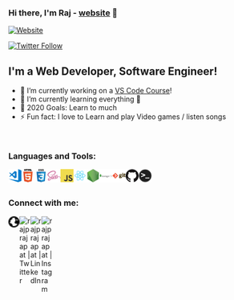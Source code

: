 ### Hi there, I'm Raj -  [website] 👋

[![Website](https://img.shields.io/website?label=rajprajapat.com&style=for-the-badge&url=http%3A%2F%2Frajprajapat.com)](rajprajapat.com)

[![Twitter Follow](https://img.shields.io/twitter/follow/rajprajapat712?color=1DA1F2&logo=twitter&style=for-the-badge)](https://twitter.com/intent/follow?screen_name=rajprajapat712)

## I'm a Web Developer, Software Engineer!

- 🔭 I’m currently working on a [VS Code Course][website]!
- 🌱 I’m currently learning everything 🤣
- 🥅 2020 Goals: Learn to much
- ⚡ Fun fact: I love to Learn and play Video games / listen songs


<br />

### Languages and Tools:

<img align="left" alt="Visual Studio Code" width="26px" src="https://raw.githubusercontent.com/github/explore/80688e429a7d4ef2fca1e82350fe8e3517d3494d/topics/visual-studio-code/visual-studio-code.png" />
<img align="left" alt="HTML5" width="26px" src="https://raw.githubusercontent.com/github/explore/80688e429a7d4ef2fca1e82350fe8e3517d3494d/topics/html/html.png" />
<img align="left" alt="CSS3" width="26px" src="https://raw.githubusercontent.com/github/explore/80688e429a7d4ef2fca1e82350fe8e3517d3494d/topics/css/css.png" />
<img align="left" alt="Sass" width="26px" src="https://raw.githubusercontent.com/github/explore/80688e429a7d4ef2fca1e82350fe8e3517d3494d/topics/sass/sass.png" />
<img align="left" alt="JavaScript" width="26px" src="https://raw.githubusercontent.com/github/explore/80688e429a7d4ef2fca1e82350fe8e3517d3494d/topics/javascript/javascript.png" />
<img align="left" alt="React" width="26px" src="https://raw.githubusercontent.com/github/explore/80688e429a7d4ef2fca1e82350fe8e3517d3494d/topics/react/react.png" />
<img align="left" alt="Node.js" width="26px" src="https://raw.githubusercontent.com/github/explore/80688e429a7d4ef2fca1e82350fe8e3517d3494d/topics/nodejs/nodejs.png" />
<img align="left" alt="MongoDB" width="26px" src="https://raw.githubusercontent.com/github/explore/80688e429a7d4ef2fca1e82350fe8e3517d3494d/topics/mongodb/mongodb.png" />
<img align="left" alt="Git" width="26px" src="https://raw.githubusercontent.com/github/explore/80688e429a7d4ef2fca1e82350fe8e3517d3494d/topics/git/git.png" />
<img align="left" alt="GitHub" width="26px" src="https://raw.githubusercontent.com/github/explore/78df643247d429f6cc873026c0622819ad797942/topics/github/github.png" />
<img align="left" alt="Terminal" width="26px" src="https://raw.githubusercontent.com/github/explore/80688e429a7d4ef2fca1e82350fe8e3517d3494d/topics/terminal/terminal.png" />

<br />
<br />


### Connect with me:

[<img align="left" alt="rajprajapat.com" width="22px" src="https://raw.githubusercontent.com/iconic/open-iconic/master/svg/globe.svg" />][website]
[<img align="left" alt="rajprajapat | Twitter" width="22px" src="https://cdn.jsdelivr.net/npm/simple-icons@v3/icons/twitter.svg" />][twitter]
[<img align="left" alt="rajprajapat | LinkedIn" width="22px" src="https://cdn.jsdelivr.net/npm/simple-icons@v3/icons/linkedin.svg" />][linkedin]
[<img align="left" alt="rajprajapat | Instagram" width="22px" src="https://cdn.jsdelivr.net/npm/simple-icons@v3/icons/instagram.svg" />][instagram]

<br />
<br />


[website]: http://rajprajapat.com
[twitter]: https://twitter.com/rajprajapat712
[youtube]: https://youtube.com/codeSTACKr
[linkedin]: https://www.linkedin.com/in/raj-prajapat-794264102/
[instagram]: https://www.instagram.com/raj_prajapat7/
